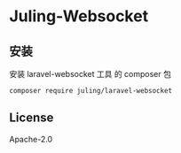 # Juling-Websocket

## 安装

安装 laravel-websocket 工具 的 composer 包

```
composer require juling/laravel-websocket
```

## License

Apache-2.0
